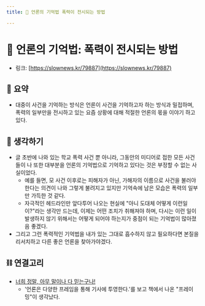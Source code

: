 ```yaml
---
title: 📰 언론의 기억법 폭력이 전시되는 방법

---
```

# 📰 언론의 기억법: 폭력이 전시되는 방법

- 링크: [https://slownews.kr/79887](https://slownews.kr/79887)

## 📝 요약 
- 대중이 사건을 기억하는 방식은 언론이 사건을 기억하고자 하는 방식과 밀접하며, 폭력의 일부만을 전시하고 있는 요즘 상황에 대해 적절한 언론의 몫을 이야기 하고 있다.  

## 🤔 생각하기  
- 글 초반에 나와 있는 학교 폭력 사건 뿐 아니라, 그동안의 미디어로 접한 모든 사건들이 나 또한 대부분을 언론의 기억법으로 기억하고 있다는 것은 부정할 수 없는 사실이었다.  
  - 예를 들면, 모 사건 이후로는 피해자가 아닌, 가해자의 이름으로 사건을 불러야 한다는 의견이 나와 그렇게 불려지고 있지만 기억속에 남은 모습은 폭력의 일부만 가득한 것 같다.  
  - 자극적인 헤드라인만 앞다투어 나오는 현실에 "아니 도대체 어떻게 이런일이?"라는 생각만 드는데, 이제는 어떤 조치가 취해져야 하며, 다시는 이런 일이 발생하지 않기 위해서는 어떻게 되어야 하는지가 중점이 되는 기억법이 많아졌음 좋겠다.  
- 그리고 그런 폭력적인 기억법을 내가 있는 그대로 흡수하지 않고 필요하다면 본질을 리서치하고 다른 좋은 언론을 찾아가야겠다.  


## ⛓ 연결고리
- [너희 정말, 아무 말이나 다 믿는구나!](http://www.kyobobook.co.kr/product/detailViewKor.laf?ejkGb=KOR&mallGb=KOR&barcode=9788964620762&orderClick=LAG&Kc=)  
  - '언론은 다양한 프레임을 통해 기사에 투영한다.'를 보고 책에서 나온 "프레이밍"이 생각났다.  